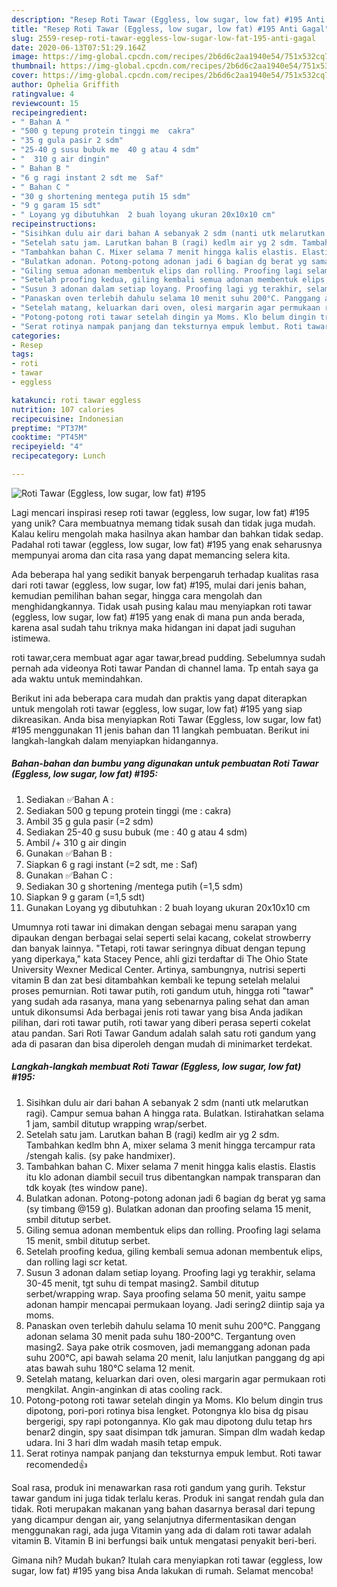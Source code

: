 ```yaml
---
description: "Resep Roti Tawar (Eggless, low sugar, low fat) #195 Anti Gagal"
title: "Resep Roti Tawar (Eggless, low sugar, low fat) #195 Anti Gagal"
slug: 2559-resep-roti-tawar-eggless-low-sugar-low-fat-195-anti-gagal
date: 2020-06-13T07:51:29.164Z
image: https://img-global.cpcdn.com/recipes/2b6d6c2aa1940e54/751x532cq70/roti-tawar-eggless-low-sugar-low-fat-195-foto-resep-utama.jpg
thumbnail: https://img-global.cpcdn.com/recipes/2b6d6c2aa1940e54/751x532cq70/roti-tawar-eggless-low-sugar-low-fat-195-foto-resep-utama.jpg
cover: https://img-global.cpcdn.com/recipes/2b6d6c2aa1940e54/751x532cq70/roti-tawar-eggless-low-sugar-low-fat-195-foto-resep-utama.jpg
author: Ophelia Griffith
ratingvalue: 4
reviewcount: 15
recipeingredient:
- " Bahan A "
- "500 g tepung protein tinggi me  cakra"
- "35 g gula pasir 2 sdm"
- "25-40 g susu bubuk me  40 g atau 4 sdm"
- "  310 g air dingin"
- " Bahan B "
- "6 g ragi instant 2 sdt me  Saf"
- " Bahan C "
- "30 g shortening mentega putih 15 sdm"
- "9 g garam 15 sdt"
- " Loyang yg dibutuhkan  2 buah loyang ukuran 20x10x10 cm"
recipeinstructions:
- "Sisihkan dulu air dari bahan A sebanyak 2 sdm (nanti utk melarutkan ragi). Campur semua bahan A hingga rata. Bulatkan. Istirahatkan selama 1 jam, sambil ditutup wrapping wrap/serbet."
- "Setelah satu jam. Larutkan bahan B (ragi) kedlm air yg 2 sdm. Tambahkan kedlm bhn A, mixer selama 3 menit hingga tercampur rata /stengah kalis. (sy pake handmixer)."
- "Tambahkan bahan C. Mixer selama 7 menit hingga kalis elastis. Elastis itu klo adonan diambil secuil trus dibentangkan nampak transparan dan tdk koyak (tes window pane)."
- "Bulatkan adonan. Potong-potong adonan jadi 6 bagian dg berat yg sama (sy timbang @159 g). Bulatkan adonan dan proofing selama 15 menit, smbil ditutup serbet."
- "Giling semua adonan membentuk elips dan rolling. Proofing lagi selama 15 menit, smbil ditutup serbet."
- "Setelah proofing kedua, giling kembali semua adonan membentuk elips, dan rolling lagi scr ketat."
- "Susun 3 adonan dalam setiap loyang. Proofing lagi yg terakhir, selama 30-45 menit, tgt suhu di tempat masing2. Sambil ditutup serbet/wrapping wrap. Saya proofing selama 50 menit, yaitu sampe adonan hampir mencapai permukaan loyang. Jadi sering2 diintip saja ya moms."
- "Panaskan oven terlebih dahulu selama 10 menit suhu 200°C. Panggang adonan selama 30 menit pada suhu 180-200°C. Tergantung oven masing2. Saya pake otrik cosmoven, jadi memanggang adonan pada suhu 200°C, api bawah selama 20 menit, lalu lanjutkan panggang dg api atas bawah suhu 180°C selama 12 menit."
- "Setelah matang, keluarkan dari oven, olesi margarin agar permukaan roti mengkilat. Angin-anginkan di atas cooling rack."
- "Potong-potong roti tawar setelah dingin ya Moms. Klo belum dingin trus dipotong, pori-pori rotinya bisa lengket. Potongnya klo bisa dg pisau bergerigi, spy rapi potongannya. Klo gak mau dipotong dulu tetap hrs benar2 dingin, spy saat disimpan tdk jamuran. Simpan dlm wadah kedap udara. Ini 3 hari dlm wadah masih tetap empuk."
- "Serat rotinya nampak panjang dan teksturnya empuk lembut. Roti tawar recomended👍"
categories:
- Resep
tags:
- roti
- tawar
- eggless

katakunci: roti tawar eggless 
nutrition: 107 calories
recipecuisine: Indonesian
preptime: "PT37M"
cooktime: "PT45M"
recipeyield: "4"
recipecategory: Lunch

---
```



![Roti Tawar (Eggless, low sugar, low fat) #195](https://img-global.cpcdn.com/recipes/2b6d6c2aa1940e54/751x532cq70/roti-tawar-eggless-low-sugar-low-fat-195-foto-resep-utama.jpg)

Lagi mencari inspirasi resep roti tawar (eggless, low sugar, low fat) #195 yang unik? Cara membuatnya memang tidak susah dan tidak juga mudah. Kalau keliru mengolah maka hasilnya akan hambar dan bahkan tidak sedap. Padahal roti tawar (eggless, low sugar, low fat) #195 yang enak seharusnya mempunyai aroma dan cita rasa yang dapat memancing selera kita.

Ada beberapa hal yang sedikit banyak berpengaruh terhadap kualitas rasa dari roti tawar (eggless, low sugar, low fat) #195, mulai dari jenis bahan, kemudian pemilihan bahan segar, hingga cara mengolah dan menghidangkannya. Tidak usah pusing kalau mau menyiapkan roti tawar (eggless, low sugar, low fat) #195 yang enak di mana pun anda berada, karena asal sudah tahu triknya maka hidangan ini dapat jadi suguhan istimewa.

roti tawar,cera membuat agar agar tawar,bread pudding. Sebelumnya sudah pernah ada videonya Roti tawar Pandan di channel lama. Tp entah saya ga ada waktu untuk memindahkan.


Berikut ini ada beberapa cara mudah dan praktis yang dapat diterapkan untuk mengolah roti tawar (eggless, low sugar, low fat) #195 yang siap dikreasikan. Anda bisa menyiapkan Roti Tawar (Eggless, low sugar, low fat) #195 menggunakan 11 jenis bahan dan 11 langkah pembuatan. Berikut ini langkah-langkah dalam menyiapkan hidangannya.

<!--inarticleads1-->

##### Bahan-bahan dan bumbu yang digunakan untuk pembuatan Roti Tawar (Eggless, low sugar, low fat) #195:

1. Sediakan  ✅Bahan A :
1. Sediakan 500 g tepung protein tinggi (me : cakra)
1. Ambil 35 g gula pasir (=2 sdm)
1. Sediakan 25-40 g susu bubuk (me : 40 g atau 4 sdm)
1. Ambil  /+ 310 g air dingin
1. Gunakan  ✅Bahan B :
1. Siapkan 6 g ragi instant (=2 sdt, me : Saf)
1. Gunakan  ✅Bahan C :
1. Sediakan 30 g shortening /mentega putih (=1,5 sdm)
1. Siapkan 9 g garam (=1,5 sdt)
1. Gunakan  Loyang yg dibutuhkan : 2 buah loyang ukuran 20x10x10 cm


Umumnya roti tawar ini dimakan dengan sebagai menu sarapan yang dipaukan dengan berbagai selai seperti selai kacang, cokelat strowberry dan banyak lainnya. &#34;Tetapi, roti tawar seringnya dibuat dengan tepung yang diperkaya,&#34; kata Stacey Pence, ahli gizi terdaftar di The Ohio State University Wexner Medical Center. Artinya, sambungnya, nutrisi seperti vitamin B dan zat besi ditambahkan kembali ke tepung setelah melalui proses pemurnian. Roti tawar putih, roti gandum utuh, hingga roti &#34;tawar&#34; yang sudah ada rasanya, mana yang sebenarnya paling sehat dan aman untuk dikonsumsi Ada berbagai jenis roti tawar yang bisa Anda jadikan pilihan, dari roti tawar putih, roti tawar yang diberi perasa seperti cokelat atau pandan. Sari Roti Tawar Gandum adalah salah satu roti gandum yang ada di pasaran dan bisa diperoleh dengan mudah di minimarket terdekat. 

<!--inarticleads2-->

##### Langkah-langkah membuat Roti Tawar (Eggless, low sugar, low fat) #195:

1. Sisihkan dulu air dari bahan A sebanyak 2 sdm (nanti utk melarutkan ragi). Campur semua bahan A hingga rata. Bulatkan. Istirahatkan selama 1 jam, sambil ditutup wrapping wrap/serbet.
1. Setelah satu jam. Larutkan bahan B (ragi) kedlm air yg 2 sdm. Tambahkan kedlm bhn A, mixer selama 3 menit hingga tercampur rata /stengah kalis. (sy pake handmixer).
1. Tambahkan bahan C. Mixer selama 7 menit hingga kalis elastis. Elastis itu klo adonan diambil secuil trus dibentangkan nampak transparan dan tdk koyak (tes window pane).
1. Bulatkan adonan. Potong-potong adonan jadi 6 bagian dg berat yg sama (sy timbang @159 g). Bulatkan adonan dan proofing selama 15 menit, smbil ditutup serbet.
1. Giling semua adonan membentuk elips dan rolling. Proofing lagi selama 15 menit, smbil ditutup serbet.
1. Setelah proofing kedua, giling kembali semua adonan membentuk elips, dan rolling lagi scr ketat.
1. Susun 3 adonan dalam setiap loyang. Proofing lagi yg terakhir, selama 30-45 menit, tgt suhu di tempat masing2. Sambil ditutup serbet/wrapping wrap. Saya proofing selama 50 menit, yaitu sampe adonan hampir mencapai permukaan loyang. Jadi sering2 diintip saja ya moms.
1. Panaskan oven terlebih dahulu selama 10 menit suhu 200°C. Panggang adonan selama 30 menit pada suhu 180-200°C. Tergantung oven masing2. Saya pake otrik cosmoven, jadi memanggang adonan pada suhu 200°C, api bawah selama 20 menit, lalu lanjutkan panggang dg api atas bawah suhu 180°C selama 12 menit.
1. Setelah matang, keluarkan dari oven, olesi margarin agar permukaan roti mengkilat. Angin-anginkan di atas cooling rack.
1. Potong-potong roti tawar setelah dingin ya Moms. Klo belum dingin trus dipotong, pori-pori rotinya bisa lengket. Potongnya klo bisa dg pisau bergerigi, spy rapi potongannya. Klo gak mau dipotong dulu tetap hrs benar2 dingin, spy saat disimpan tdk jamuran. Simpan dlm wadah kedap udara. Ini 3 hari dlm wadah masih tetap empuk.
1. Serat rotinya nampak panjang dan teksturnya empuk lembut. Roti tawar recomended👍


Soal rasa, produk ini menawarkan rasa roti gandum yang gurih. Tekstur tawar gandum ini juga tidak terlalu keras. Produk ini sangat rendah gula dan tidak. Roti merupakan makanan yang bahan dasarnya berasal dari tepung yang dicampur dengan air, yang selanjutnya difermentasikan dengan menggunakan ragi, ada juga Vitamin yang ada di dalam roti tawar adalah vitamin B. Vitamin B ini berfungsi baik untuk mengatasi penyakit beri-beri. 

Gimana nih? Mudah bukan? Itulah cara menyiapkan roti tawar (eggless, low sugar, low fat) #195 yang bisa Anda lakukan di rumah. Selamat mencoba!
